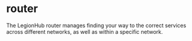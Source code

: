 # router
The LegionHub router manages finding your way to the correct services across different networks, as well as within a specific network.
